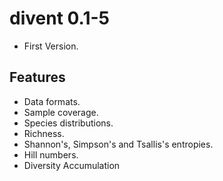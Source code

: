 # divent 0.1-5

- First Version.

## Features

- Data formats.
- Sample coverage.
- Species distributions.
- Richness.
- Shannon's, Simpson's and Tsallis's entropies.
- Hill numbers.
- Diversity Accumulation
